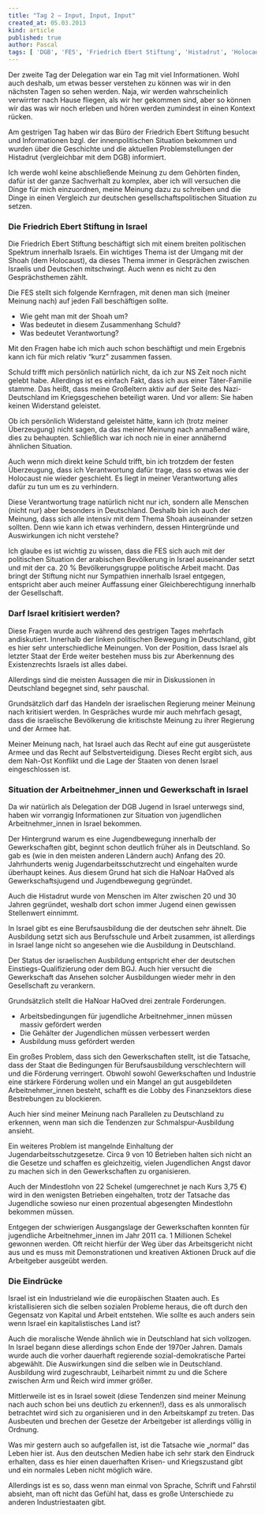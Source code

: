 ```yaml
---
title: "Tag 2 – Input, Input, Input"
created_at: 05.03.2013
kind: article
published: true
author: Pascal
tags: [ 'DGB', 'FES', 'Friedrich Ebert Stiftung', 'Histadrut', 'Holocaust', 'Israel', 'Nahostkonflikt', 'Palästina', 'Palästinenser', 'Shoah' ]
---
```

Der zweite Tag der Delegation war ein Tag mit viel Informationen. Wohl auch deshalb, um etwas besser verstehen zu können was wir in den nächsten Tagen so sehen werden. Naja, wir werden wahrscheinlich verwirrter nach Hause fliegen, als wir her gekommen sind, aber so können wir das was wir noch erleben und hören werden zumindest in einen Kontext rücken.

<!-- more -->

Am gestrigen Tag haben wir das Büro der Friedrich Ebert Stiftung besucht und Informationen bzgl. der innenpolitischen Situation bekommen und wurden über die Geschichte und die aktuellen Problemstellungen der Histadrut (vergleichbar mit dem DGB) informiert.

Ich werde wohl keine abschließende Meinung zu dem Gehörten finden, dafür ist der ganze Sachverhalt zu komplex, aber ich will versuchen die Dinge für mich einzuordnen, meine Meinung dazu zu schreiben und die Dinge in einen Vergleich zur deutschen gesellschaftspolitischen Situation zu setzen.

### Die Friedrich Ebert Stiftung in Israel

Die Friedrich Ebert Stiftung beschäftigt sich mit einem breiten politischen Spektrum innerhalb Israels. Ein wichtiges Thema ist der Umgang mit der Shoah (dem Holocaust), da dieses Thema immer in Gesprächen zwischen Israelis und Deutschen mitschwingt. Auch wenn es nicht zu den Gesprächsthemen zählt.

Die FES stellt sich folgende Kernfragen, mit denen man sich (meiner Meinung nach) auf jeden Fall beschäftigen sollte.

- Wie geht man mit der Shoah um?
- Was bedeutet in diesem Zusammenhang Schuld?
- Was bedeutet Verantwortung?

Mit den Fragen habe ich mich auch schon beschäftigt und mein Ergebnis kann ich für mich relativ “kurz” zusammen fassen.

Schuld trifft mich persönlich natürlich nicht, da ich zur NS Zeit noch nicht gelebt habe. Allerdings ist es einfach Fakt, dass ich aus einer Täter-Familie stamme. Das heißt, dass meine Großeltern aktiv auf der Seite des Nazi-Deutschland im Kriegsgeschehen beteiligt waren. Und vor allem: Sie haben keinen Widerstand geleistet.

Ob ich persönlich Widerstand geleistet hätte, kann ich (trotz meiner Überzeugung) nicht sagen, da das meiner Meinung nach anmaßend wäre, dies zu behaupten. Schließlich war ich noch nie in einer annähernd ähnlichen Situation.

Auch wenn mich direkt keine Schuld trifft, bin ich trotzdem der festen Überzeugung, dass ich Verantwortung dafür trage, dass so etwas wie der Holocaust nie wieder geschieht. Es liegt in meiner Verantwortung alles dafür zu tun um es zu verhindern.

Diese Verantwortung trage natürlich nicht nur ich, sondern alle Menschen (nicht nur) aber besonders in Deutschland. Deshalb bin ich auch der Meinung, dass sich alle intensiv mit dem Thema Shoah auseinander setzen sollten. Denn wie kann ich etwas verhindern, dessen Hintergründe und Auswirkungen ich nicht verstehe?

Ich glaube es ist wichtig zu wissen, dass die FES sich auch mit der politischen Situation der arabischen Bevölkerung in Israel auseinander setzt und mit der ca. 20 % Bevölkerungsgruppe politische Arbeit macht. Das bringt der Stiftung nicht nur Sympathien innerhalb Israel entgegen, entspricht aber auch meiner Auffassung einer Gleichberechtigung innerhalb der Gesellschaft.

### Darf Israel kritisiert werden?

Diese Fragen wurde auch während des gestrigen Tages mehrfach andiskutiert. Innerhalb der linken politischen Bewegung in Deutschland, gibt es hier sehr unterschiedliche Meinungen. Von der Position, dass Israel als letzter Staat der Erde weiter bestehen muss bis zur Aberkennung des Existenzrechts Israels ist alles dabei.

Allerdings sind die meisten Aussagen die mir in Diskussionen in Deutschland begegnet sind, sehr pauschal.

Grundsätzlich darf das Handeln der israelischen Regierung meiner Meinung nach kritisiert werden. In Gespräches wurde mir auch mehrfach gesagt, dass die israelische Bevölkerung die kritischste Meinung zu ihrer Regierung und der Armee hat.

Meiner Meinung nach, hat Israel auch das Recht auf eine gut ausgerüstete Armee und das Recht auf Selbstverteidigung. Dieses Recht ergibt sich, aus dem Nah-Ost Konflikt und die Lage der Staaten von denen Israel eingeschlossen ist.

### Situation der Arbeitnehmer_innen und Gewerkschaft in Israel

Da wir natürlich als Delegation der DGB Jugend in Israel unterwegs sind, haben wir vorrangig Informationen zur Situation von jugendlichen Arbeitnehmer_innen in Israel bekommen.

Der Hintergrund warum es eine Jugendbewegung innerhalb der Gewerkschaften gibt, beginnt schon deutlich früher als in Deutschland. So gab es (wie in den meisten anderen Ländern auch) Anfang des 20. Jahrhunderts wenig Jugendarbeitsschutzrecht und eingehalten wurde überhaupt keines. Aus diesem Grund hat sich die HaNoar HaOved als Gewerkschaftsjugend und Jugendbewegung gegründet.

Auch die Histadrut wurde von Menschen im Alter zwischen 20 und 30 Jahren gegründet, weshalb dort schon immer Jugend einen gewissen Stellenwert einnimmt.

In Israel gibt es eine Berufsausbildung die der deutschen sehr ähnelt. Die Ausbildung setzt sich aus Berufsschule und Arbeit zusammen, ist allerdings in Israel lange nicht so angesehen wie die Ausbildung in Deutschland.

Der Status der israelischen Ausbildung entspricht eher der deutschen Einstiegs-Qualifizierung oder dem BGJ. Auch hier versucht die Gewerkschaft das Ansehen solcher Ausbildungen wieder mehr in den Gesellschaft zu verankern.

Grundsätzlich stellt die HaNoar HaOved drei zentrale Forderungen.

- Arbeitsbedingungen für jugendliche Arbeitnehmer_innen müssen massiv gefördert werden
- Die Gehälter der Jugendlichen müssen verbessert werden
- Ausbildung muss gefördert werden

Ein großes Problem, dass sich den Gewerkschaften stellt, ist die Tatsache, dass der Staat die Bedingungen für Berufsausbildung verschlechtern will und die Förderung verringert. Obwohl sowohl Gewerkschaften und Industrie eine stärkere Förderung wollen und ein Mangel an gut ausgebildeten Arbeitnehmer_innen besteht, schafft es die Lobby des Finanzsektors diese Bestrebungen zu blockieren.

Auch hier sind meiner Meinung nach Parallelen zu Deutschland zu erkennen, wenn man sich die Tendenzen zur Schmalspur-Ausbildung ansieht.

Ein weiteres Problem ist mangelnde Einhaltung der Jugendarbeitsschutzgesetze. Circa 9 von 10 Betrieben halten sich nicht an die Gesetze und schaffen es gleichzeitig, vielen Jugendlichen Angst davor zu machen sich in den Gewerkschaften zu organisieren.

Auch der Mindestlohn von 22 Schekel (umgerechnet je nach Kurs 3,75 €) wird in den wenigsten Betrieben eingehalten, trotz der Tatsache das Jugendliche sowieso nur einen prozentual abgesengten Mindestlohn bekommen müssen.

Entgegen der schwierigen Ausgangslage der Gewerkschaften konnten für jugendliche Arbeitnehmer_innen im Jahr 2011 ca. 1 Millionen Schekel gewonnen werden. Oft reicht hierfür der Weg über das Arbeitsgericht nicht aus und es muss mit Demonstrationen und kreativen Aktionen Druck auf die Arbeitgeber ausgeübt werden.

### Die Eindrücke

Israel ist ein Industrieland wie die europäischen Staaten auch. Es kristallisieren sich die selben sozialen Probleme heraus, die oft durch den Gegensatz von Kapital und Arbeit entstehen. Wie sollte es auch anders sein wenn Israel ein kapitalistisches Land ist?

Auch die moralische Wende ähnlich wie in Deutschland hat sich vollzogen. In Israel begann diese allerdings schon Ende der 1970er Jahren. Damals wurde auch die vorher dauerhaft regierende sozial-demokratische Partei abgewählt. Die Auswirkungen sind die selben wie in Deutschland. Ausbildung wird zugeschraubt, Leiharbeit nimmt zu und die Schere zwischen Arm und Reich wird immer größer.

Mittlerweile ist es in Israel soweit (diese Tendenzen sind meiner Meinung nach auch schon bei uns deutlich zu erkennen!), dass es als unmoralisch betrachtet wird sich zu organisieren und in den Arbeitskampf zu treten. Das Ausbeuten und brechen der Gesetze der Arbeitgeber ist allerdings völlig in Ordnung.

Was mir gestern auch so aufgefallen ist, ist die Tatsache wie „normal“ das Leben hier ist. Aus den deutschen Medien habe ich sehr stark den Eindruck erhalten, dass es hier einen dauerhaften Krisen- und Kriegszustand gibt und ein normales Leben nicht möglich wäre.

Allerdings ist es so, dass wenn man einmal von Sprache, Schrift und Fahrstil absieht, man oft nicht das Gefühl hat, dass es große Unterschiede zu anderen Industriestaaten gibt.

